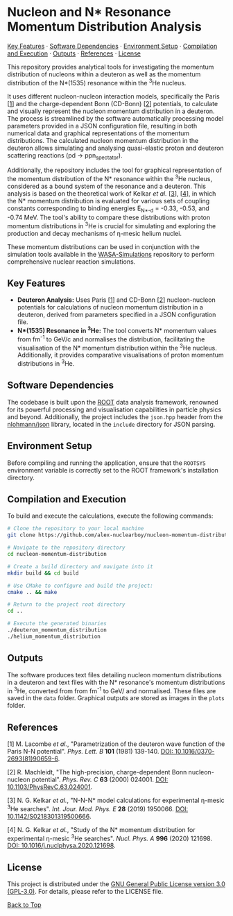 # Nucleon and N\* Resonance Momentum Distribution Analysis

[Key Features](#key-features) · [Software Dependencies](#software-dependencies) · [Environment Setup](#environment-setup) · [Compilation and Execution](#compilation-and-execution) · [Outputs](#outputs) · [References](#references) · [License](#license)

This repository provides analytical tools for investigating the momentum distribution of nucleons within a deuteron as well as the momentum distribution of the N\*(1535) resonance within the <sup>3</sup>He nucleus.

It uses different nucleon-nucleon interaction models, specifically the Paris [[1](<https://doi.org/10.1016/0370-2693(81)90659-6>)] and the charge-dependent Bonn (CD-Bonn) [[2](https://doi.org/10.1103/PhysRevC.63.024001)] potentials, to calculate and visually represent the nucleon momentum distribution in a deuteron. The process is streamlined by the software automatically processing model parameters provided in a JSON configuration file, resulting in both numerical data and graphical representations of the momentum distributions.
The calculated nucleon momentum distribution in the deuteron allows simulating and analysing quasi-elastic proton and deuteron scattering reactions (pd -> ppn<sub>spectator</sub>).

Additionally, the repository includes the tool for graphical representation of the momentum distribution of the N\* resonance within the <sup>3</sup>He nucleus, considered as a bound system of the resonance and a deuteron. This analysis is based on the theoretical work of Kelkar _et al._ [[3](https://doi.org/10.1142/S0218301319500666)], [[4](https://doi.org/10.1016/j.nuclphysa.2020.121698)], in which the N\* momentum distribution is evaluated for various sets of coupling constants corresponding to binding energies E<sub>N\*-d</sub> = -0.33, -0.53, and -0.74 MeV. 
The tool's ability to compare these distributions with proton momentum distributions in <sup>3</sup>He is crucial for simulating and exploring the production and decay mechanisms of η-mesic helium nuclei.

These momentum distributions can be used in conjunction with the simulation tools available in the [WASA-Simulations](https://github.com/alex-nuclearboy/WASA-Simulations) repository to perform comprehensive nuclear reaction simulations.

## Key Features

-   **Deuteron Analysis:** Uses Paris [[1](<https://doi.org/10.1016/0370-2693(81)90659-6>)] and CD-Bonn [[2](https://doi.org/10.1103/PhysRevC.63.024001)] nucleon-nucleon potentials for calculations of nucleon momentum distribution in a deuteron, derived from parameters specified in a JSON configuration file.
-   **N\*(1535) Resonance in <sup>3</sup>He:** The tool converts N\* momentum values from fm<sup>-1</sup> to GeV/c and normalises the distribution, facilitating the visualisation of the N\* momentum distribution within the <sup>3</sup>He nucleus. Additionally, it provides comparative visualisations of proton momentum distributions in <sup>3</sup>He.

## Software Dependencies

The codebase is built upon the [ROOT](https://root.cern) data analysis framework, renowned for its powerful processing and visualisation capabilities in particle physics and beyond.
Additionally, the project includes the `json.hpp` header from the [nlohmann/json](https://github.com/nlohmann/json) library, located in the `include` directory for JSON parsing.

## Environment Setup

Before compiling and running the application, ensure that the `ROOTSYS` environment variable is correctly set to the ROOT framework's installation directory.

## Compilation and Execution

To build and execute the calculations, execute the following commands:

```bash
# Clone the repository to your local machine
git clone https://github.com/alex-nuclearboy/nucleon-momentum-distribution.git

# Navigate to the repository directory
cd nucleon-momentum-distribution

# Create a build directory and navigate into it
mkdir build && cd build

# Use CMake to configure and build the project:
cmake .. && make

# Return to the project root directory
cd ..

# Execute the generated binaries
./deuteron_momentum_distribution
./helium_momentum_distribution
```

## Outputs

The software produces text files detailing nucleon momentum distributions in a deuteron and text files with the N\* resonance's momentum distributions in <sup>3</sup>He, converted from from fm<sup>-1</sup> to GeV/ and normalised. These files are saved in the `data` folder. Graphical outputs are stored as images in the `plots` folder.

## References

[1] M. Lacombe _et al._, "Parametrization of the deuteron wave function of the Paris N-N potential". _Phys. Lett. B_ **101** (1981) 139-140. [DOI: 10.1016/0370-2693(81)90659-6](<https://doi.org/10.1016/0370-2693(81)90659-6>).

[2] R. Machleidt, "The high-precision, charge-dependent Bonn nucleon-nucleon potential". _Phys. Rev. C_ **63** (2000) 024001. [DOI: 10.1103/PhysRevC.63.024001](https://doi.org/10.1103/PhysRevC.63.024001).

[3] N. G. Kelkar _et al._, "N-N-N\* model calculations for experimental η-mesic <sup>3</sup>He searches". _Int. Jour. Mod. Phys. E_ **28** (2019) 1950066. [DOI: 10.1142/S0218301319500666](https://doi.org/10.1142/S0218301319500666).

[4] N. G. Kelkar _et al._, "Study of the N\* momentum distribution for experimental η-mesic <sup>3</sup>He searches". _Nucl. Phys. A_ **996** (2020) 121698. [DOI: 10.1016/j.nuclphysa.2020.121698](https://doi.org/10.1016/j.nuclphysa.2020.121698).

## License

This project is distributed under the [GNU General Public License version 3.0 (GPL-3.0)](https://www.gnu.org/licenses/gpl-3.0.en.html). For details, please refer to the LICENSE file.

[Back to Top](#nucleon-and-n-resonance-momentum-distribution-analysis)
